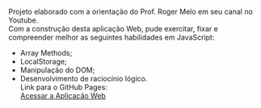 Projeto elaborado com a orientação do Prof. Roger Melo em seu canal no Youtube. <br> 
Com a construção desta aplicação Web, pude exercitar, fixar e compreender melhor as seguintes habilidades em JavaScript: <br>
- Array Methods; <br>
- LocalStorage; <br>
- Manipulação do DOM; <br>
- Desenvolvimento de raciocínio lógico. <br>
Link para o GitHub Pages: <br>
<a href="https://leonardopaeslp.github.io/nota-de-discentes/">Acessar a Aplicação Web</a>
